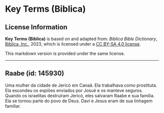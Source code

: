 # Key Terms (Biblica)

## License Information

**Key Terms (Biblica)** is based on and adapted from: _Biblica Bible Dictionary_, [Biblica, Inc.](https://www.biblica.com/), 2023, which is licensed under a [CC BY-SA 4.0 license](https://creativecommons.org/licenses/by-sa/4.0/legalcode.en).

This markdown version is provided under the same license.



--------------------------------

## Raabe (id: 145930)

Uma mulher da cidade de Jericó em Canaã. Ela trabalhava como prostituta. Ela escondeu os espiões enviados por Josué e os manteve seguros. Quando os israelitas destruíram Jericó, eles salvaram Raabe e sua família. Ela se tornou parte do povo de Deus. Davi e Jesus eram de sua linhagem familiar.


